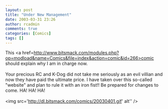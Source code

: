 ```yaml
---
layout: post
title: "Under New Management"
date: 2003-03-31 23:26
author: rcadmin
comments: true
categories: [Comics]
tags: []
---
```

This <a href=http://www.bitsmack.com/modules.php?op=modload&name=Comics&file=index&action=comic&id=266>comic</a> should explain why I am in charge now.
<br />
<br />
Your precious RC and K-Dog did not take me seriously as an evil villian and now they have paid the ultimate price. I have taken over this so-called "website" and plan to rule it with an iron fist!! Be prepared for changes to come. HA! HA! HA!<br /><br /><!--more--><img src='http://dl.bitsmack.com/comics/20030401.gif' alt'' />
